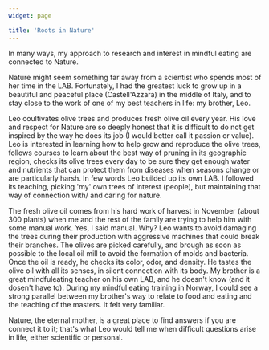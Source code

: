 ```yaml
---
widget: page

title: 'Roots in Nature'
---
```

In many ways, my approach to research and interest in mindful eating are connected to Nature. 

Nature might seem something far away from a scientist who spends most of her time in the LAB. Fortunately, I had the greatest luck to grow up in a beautiful and peaceful place (Castell'Azzara) in the middle of Italy, and to stay close to the work of one of my best teachers in life: my brother, Leo.

Leo coultivates olive trees and produces fresh olive oil every year. His love and respect for Nature are so deeply honest that it is difficult to do not get inspired by the way he does its job (I would better call it passion or value). Leo is interested in learning how to help grow and reproduce the olive trees, follows courses to learn about the best way of pruning in its geographic region, checks its olive trees every day to be sure they get enough water and nutrients that can protect them from diseases when seasons change or are particularly harsh. In few words Leo builded up its own LAB. I followed its teaching, picking 'my' own trees of interest (people), but maintaining that way of connection with/ and caring for nature.  

The fresh olive oil comes from his hard work of harvest in November (about 300 plants) when me and the rest of the family are trying to help him with some manual work. Yes, I said manual. Why? Leo wants to avoid damaging the trees during their production with aggressive machines that could break their branches. The olives are picked carefully, and brough as soon as possible to the local oil mill to avoid the formation of molds and bacteria. Once the oil is ready, he checks its color, odor, and density. He tastes the olive oil with all its senses, in silent connection with its body. My brother is a great mindfuleating teacher on his own LAB, and he doesn't know (and it dosen't have to). During my mindful eating training in Norway, I could see a strong parallel between my brother's way to relate to food and eating and the teaching of the masters. It felt very familiar. 

Nature, the eternal mother, is a great place to find answers if you are connect it to it; that's what Leo would tell me when difficult questions arise in life, either scientific or personal.
